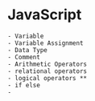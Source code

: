 # JavaScript

    - Variable
    - Variable Assignment
    - Data Type
    - Comment
    - Arithmetic Operators
    - relational operators
    - logical operators **
    - if else
    - 
